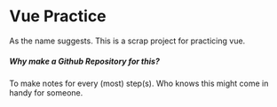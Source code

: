# Vue Practice
 As the name suggests. This is a scrap project for practicing vue. 

##### Why make a Github Repository for this?
 To make notes for every (most) step(s). Who knows this might come in handy for someone.
